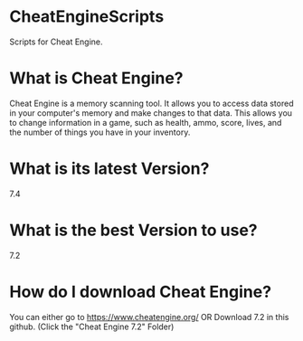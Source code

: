 # CheatEngineScripts
Scripts for Cheat Engine.

# What is Cheat Engine?
Cheat Engine is a memory scanning tool. It allows you to access data stored in your computer's memory and make changes to that data. This allows you to change information in a game, such as health, ammo, score, lives, and the number of things you have in your inventory.

# What is its latest Version?
7.4

# What is the best Version to use?
7.2

# How do I download Cheat Engine?
You can either go to https://www.cheatengine.org/
OR
Download 7.2 in this github. (Click the "Cheat Engine 7.2" Folder)
